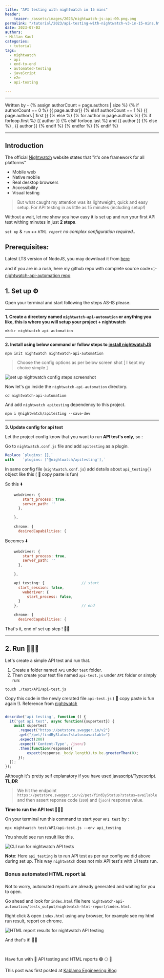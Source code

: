 ```yaml
---
title: "API testing with nightwatch in 15 mins"
header:
    teaser: /assets/images/2023/nightwatch-js-api-00.png.png
permalink: "/tutorial/2023/api-testing-with-nightwatch-v3-in-15-mins.html"
date: 2023-07-03
authors:
- Millan Kaul
categories:
  - tutorial
tags:
  - nightwatch
  - api
  - end-to-end
  - automated-testing
  - javaScript
  - e2e
  - api-testing

---
```


<hr>
<p>
 Written by -
{% assign authorCount = page.authors | size %}
{% if authorCount == 0 %}
   {{ page.author}}
{% elsif authorCount == 1 %}
    {{ page.authors | first }}         
{% else %}
    {% for author in page.authors %}
        {% if forloop.first %}
            {{ author }}
        {% elsif forloop.last %}
            and {{ author }}
        {% else %}
            , {{ author }}
        {% endif %}
    {% endfor %}
{% endif %}
</p>

<hr>

## Introduction

The official [Nightwatch](https://nightwatchjs.org/) website states that "it's one framework for all platforms"

- Mobile web
- Native mobile
- Real desktop browsers
- Accessibility
- Visual testing


> But what caught my attention was its lightweight, quick and easy setup. For API testing in as little as 15 minutes (including setup!)


Without a wait, let me show you how easy it is set up and run your first API test withing minutes in just **2 steps**.

`set up` & `run`  _++ `HTML report` no complex configuration required.._


## Prerequisites:

Latest LTS version of NodeJS, you may download it from [here](https://nodejs.org/en/download)

and if you are in a rush, here my github repo with complete source code 👉 [nightwatch-api-automation repo](https://github.com/eaccmk/nightwatch-api-automation)

## 1. Set up ⚙️

Open your terminal and start following the steps AS-IS please.

-----

**1. Create a directory named `nightwatch-api-automation` or anything you like, this is where you will setup your project + nightwatch**

```
mkdir nightwatch-api-automation
```

-----

**2. Install using below command or follow steps to [install nightwatchJS](https://nightwatchjs.org/guide/quickstarts/create-and-run-a-nightwatch-test.html)**

```
npm init nightwatch nightwatch-api-automation
```

> Choose the config options as per below screen shot [ I kept my choice simple ]


![set up nightwatch config steps screenshot](./images/nightwatch-js-api-01_setup_nightwatch.png)

Now let's go inside the `nightwatch-api-automation` directory.

```
cd nightwatch-api-automation
```

And add `nightwatch apitesting` dependency to this project.

```
npm i @nightwatch/apitesting --save-dev
```

-----

**3. Update config for api test**


Let the project config know that you want to run **API test's only**, so :

Go to `nightwatch.conf.js` file and add `apitesting` as a plugin.

```js filename=nightwatch.conf.js
Replace `plugins: [],`
with    `plugins: ['@nightwatch/apitesting'],`
```

In same config file (`nightwatch.conf.js`) add details about `api_testing{}` object like this ( 📝 copy paste is fun)

So  this  ⬇️

```js filename=nightwatch.conf.js
    webdriver: {
        start_process: true,
        server_path: ''
      },
      
    },
    
    chrome: {
      desiredCapabilities: {
```

Becomes ⬇️

```js filename=nightwatch.conf.js
    webdriver: {
        start_process: true,
        server_path: ''
      },
      
    },

	api_testing: {                 // start
	  start_session: false,
	    webdriver: {
	      start_process: false,
	  }
	},                             // end 
    
    chrome: {
      desiredCapabilities: {
```

That's it, end of set up step ! 🙌🏼

----


## 2. Run 🏃🏻‍♂️

Let's create a simple API test and run that.

1. Create a folder named `API` under `test` folder.
2. Then create your test file named `api-test.js` under `API` folder or simply run:

```
touch ./test/API/api-test.js
```

Copy this code in the newly crerated file `api-test.js` ( 📝 copy paste is fun again !). Reference from [nightwatch](https://github.com/nightwatchjs/nightwatch-docs/blob/versions/3.0/guide/writing-tests/api-testing.md#test-api-headers--responses)

```js filename=api-test.js

describe('api testing', function () {
  it('get api test', async function({supertest}) {
    await supertest
      .request("https://petstore.swagger.io/v2")
      .get("/pet/findByStatus?status=available")
      .expect(200)
      .expect('Content-Type', /json/)
      .then(function(response){
          expect(response._body.length).to.be.greaterThan(0);
      });
  });
});
```

Although it's pretty self explanatory if you have used javascript/Typescript. **TL;DR**
 
> We hit the endpoint `https://petstore.swagger.io/v2/pet/findByStatus?status=available` 
and then assert reponse code (`200`) and (`json`) response value. 


**Time to run the API test 🧑🏻‍💻**

On your terminal run this command to start your `API test` by :

```
npx nightwatch test/API/api-test.js --env api_testing
```

You should see run result like this.

![CLI run for nightwatch API tests](./images/nightwatch-js-api-02_cli_run.png)

**Note:** Here `api_testing` is to run API test as per our config we did above during set up. This way `nightwatch` does not mix API test's with UI tests run.


### Bonus automated HTML report 📊

Not to worry, automated reports are already generated and waiting for you to open.

Go ahead and look for `index.html` file here `nightwatch-api-automation/tests_output/nightwatch-html-report/index.html`. 

Right click & open `index.html` using any browser, for example see my html run result, report on chrome. 

![HTML report results for nightwatch API testing](./images/nightwatch-js-api-03_html_report.png)

And that's it! 🙌🏼

<br /> 


Have fun with 🚀 API testing and HTML reports 🟢 🌕 🔴

This post was first posted at [Kablamo Engineering Blog](https://engineering.kablamo.com.au/posts/2023/api-testing-with-nightwatch-in-15-mins/)

